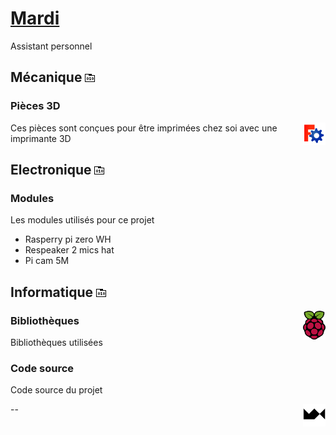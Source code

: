 # [Mardi](https://maxime-hanicotte.github.io/Mardi/)

Assistant personnel

## Mécanique [<img src="./rep.png" alt="rep">](https://github.com/maxime-hanicotte/Mardi/tree/master/mécanique)

### Pièces 3D
<img src="./freecad-logo.png" width="36" alt="freecad" align="right">

Ces pièces sont conçues pour être imprimées chez soi avec une imprimante 3D

## Electronique [<img src="./rep.png" alt="rep">](https://github.com/maxime-hanicotte/Mardi/tree/master/électronique)

### Modules

Les modules utilisés pour ce projet
* Rasperry pi zero WH
* Respeaker 2 mics hat
* Pi cam 5M

## Informatique [<img src="./rep.png" alt="rep">](https://github.com/maxime-hanicotte/Mardi/tree/master/informatique)
<img src="./raspberry-logo.svg" width="36" alt="raspberry" align="right">

### Bibliothèques

Bibliothèques utilisées

### Code source

Code source du projet

<img src="./mx-logo.png" width="36" alt="MX" align="right">



--
